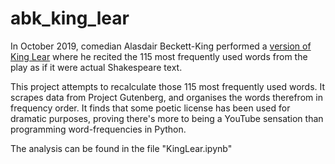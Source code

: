 # abk_king_lear
In October 2019, comedian Alasdair Beckett-King performed a [version of King Lear](https://www.youtube.com/watch?v=ZkIrDMLDDjs) where he recited the 115 most frequently used words from the play as if it were actual Shakespeare text. 

This project attempts to recalculate those 115 most frequently used words. 
It scrapes data from Project Gutenberg, and organises the words therefrom in frequency order.
It finds that some poetic license has been used for dramatic purposes, proving there's more to being a YouTube sensation than programming word-frequencies in Python.

The analysis can be found in the file "KingLear.ipynb"
